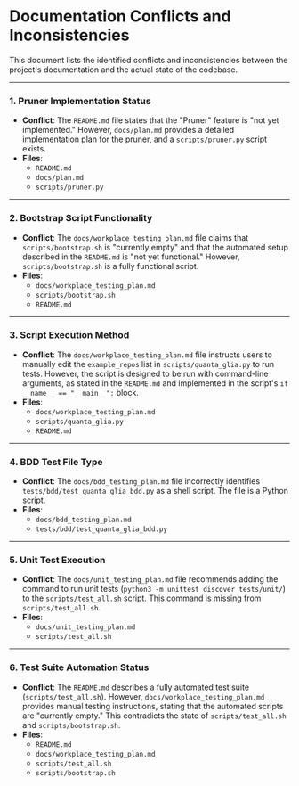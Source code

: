 # Documentation Conflicts and Inconsistencies

This document lists the identified conflicts and inconsistencies between the project's documentation and the actual state of the codebase.

---

### 1. Pruner Implementation Status

-   **Conflict**: The `README.md` file states that the "Pruner" feature is "not yet implemented." However, `docs/plan.md` provides a detailed implementation plan for the pruner, and a `scripts/pruner.py` script exists.
-   **Files**:
    -   `README.md`
    -   `docs/plan.md`
    -   `scripts/pruner.py`

---

### 2. Bootstrap Script Functionality

-   **Conflict**: The `docs/workplace_testing_plan.md` file claims that `scripts/bootstrap.sh` is "currently empty" and that the automated setup described in the `README.md` is "not yet functional." However, `scripts/bootstrap.sh` is a fully functional script.
-   **Files**:
    -   `docs/workplace_testing_plan.md`
    -   `scripts/bootstrap.sh`
    -   `README.md`

---

### 3. Script Execution Method

-   **Conflict**: The `docs/workplace_testing_plan.md` file instructs users to manually edit the `example_repos` list in `scripts/quanta_glia.py` to run tests. However, the script is designed to be run with command-line arguments, as stated in the `README.md` and implemented in the script's `if __name__ == "__main__":` block.
-   **Files**:
    -   `docs/workplace_testing_plan.md`
    -   `scripts/quanta_glia.py`
    -   `README.md`

---

### 4. BDD Test File Type

-   **Conflict**: The `docs/bdd_testing_plan.md` file incorrectly identifies `tests/bdd/test_quanta_glia_bdd.py` as a shell script. The file is a Python script.
-   **Files**:
    -   `docs/bdd_testing_plan.md`
    -   `tests/bdd/test_quanta_glia_bdd.py`

---

### 5. Unit Test Execution

-   **Conflict**: The `docs/unit_testing_plan.md` file recommends adding the command to run unit tests (`python3 -m unittest discover tests/unit/`) to the `scripts/test_all.sh` script. This command is missing from `scripts/test_all.sh`.
-   **Files**:
    -   `docs/unit_testing_plan.md`
    -   `scripts/test_all.sh`

---

### 6. Test Suite Automation Status

-   **Conflict**: The `README.md` describes a fully automated test suite (`scripts/test_all.sh`). However, `docs/workplace_testing_plan.md` provides manual testing instructions, stating that the automated scripts are "currently empty." This contradicts the state of `scripts/test_all.sh` and `scripts/bootstrap.sh`.
-   **Files**:
    -   `README.md`
    -   `docs/workplace_testing_plan.md`
    -   `scripts/test_all.sh`
    -   `scripts/bootstrap.sh`
